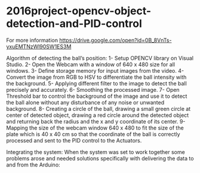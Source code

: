 # 2016project-opencv-object-detection-and-PID-control

For more information
https://drive.google.com/open?id=0B_8VnTs-yxuEMTNzWl90SW1ES3M

Algorithm of detecting the ball’s position:
1- Setup OPENCV library on Visual Studio.
2- Open the Webcam with a window of 640 x 480 size for all windows.
3- Define storage memory for input images from the video.
4- Convert the image from RGB to HSV to differentiate the ball intensity with the background.
5- Applying different filter to the image to detect the ball precisely and accurately.
6- Smoothing the processed image.
7- Open Threshold bar to control the background of the image and use it to detect the ball
alone without any disturbance of any noise or unwanted background.
8- Creating a circle of the ball, drawing a small green circle at center of detected object,
drawing a red circle around the detected object and returning back the radius and the x and y
coordinate of its center.
9- Mapping the size of the webcam window 640 x 480 to fit the size of the plate which is 40 x
40 cm so that the coordinate of the ball is correctly processed and sent to the PID control to
the Actuators.

Integrating the system:
When the system was set to work together some problems arose and needed solutions specifically
with delivering the data to and from the Arduino:
